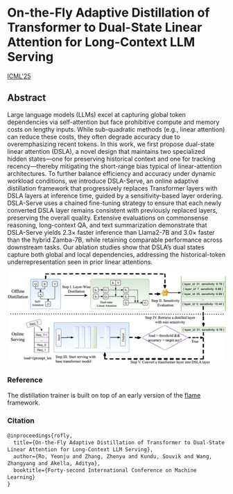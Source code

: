 # On-the-Fly Adaptive Distillation of Transformer to Dual-State Linear Attention for Long-Context LLM Serving

[ICML'25](https://icml.cc/virtual/2025/poster/43982)

## Abstract

Large language models (LLMs) excel at capturing global token dependencies via self-attention but face prohibitive compute and memory costs on lengthy inputs. While sub-quadratic methods (e.g., linear attention) can reduce these costs, they often degrade accuracy due to overemphasizing recent tokens. In this work, we first propose dual-state linear attention (DSLA), a novel design that maintains two specialized hidden states—one for preserving historical context and one for tracking recency—thereby mitigating the short-range bias typical of linear-attention architectures. To further balance efficiency and accuracy under dynamic workload conditions, we introduce DSLA-Serve, an online adaptive distillation framework that progressively replaces Transformer layers with DSLA layers at inference time, guided by a sensitivity-based layer ordering. DSLA-Serve uses a chained fine-tuning strategy to ensure that each newly converted DSLA layer remains consistent with previously replaced layers, preserving the overall quality. Extensive evaluations on commonsense reasoning, long-context QA, and text summarization demonstrate that DSLA-Serve yields 2.3× faster inference than Llama2-7B and 3.0× faster than the hybrid Zamba-7B, while retaining comparable performance across downstream tasks. Our ablation studies show that DSLA’s dual states capture both global and local dependencies, addressing the historical-token underrepresentation seen in prior linear attentions.

![Fig1](/assets/distill.drawio.svg)

### Reference

The distillation trainer is built on top of an early version of the [flame](https://github.com/fla-org/flame) framework.

### Citation

```
@inproceedings{rofly,
  title={On-the-Fly Adaptive Distillation of Transformer to Dual-State Linear Attention for Long-Context LLM Serving},
  author={Ro, Yeonju and Zhang, Zhenyu and Kundu, Souvik and Wang, Zhangyang and Akella, Aditya},
  booktitle={Forty-second International Conference on Machine Learning}
}
```
